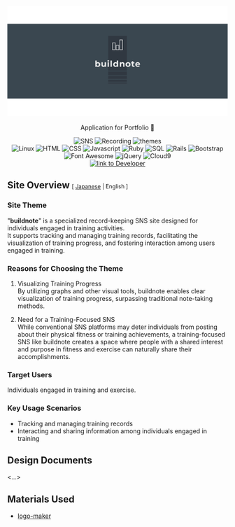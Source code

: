 <br>
<p align="center">
<img src="app/assets/images/buildnote/linkedin_banner_image_2.png" alt="buildnote">
</p>

<p align="center">
Application for Portfolio 💪
</p>

<p align="center">
<img src="https://img.shields.io/badge/SNS-ffd700" alt="SNS">
<img src="https://img.shields.io/badge/Recording-ffd700" alt="Recording">
<img src="https://img.shields.io/badge/themes-ffd700" alt="themes">
<br>
<img src="https://img.shields.io/badge/-Linux-6C6694.svg?logo=linux&style=flat" alt="Linux">
<img src="https://img.shields.io/badge/-HTML-333.svg?logo=html5&style=flat" alt="HTML">
<img src="https://img.shields.io/badge/-CSS-1572B6.svg?logo=css3&style=flat" alt="CSS">
<img src="https://img.shields.io/badge/Javascript-276DC3.svg?logo=javascript&style=flat" alt="Javascript">
<img src="https://img.shields.io/badge/-Ruby%203.1.2p20-CC342D.svg?logo=Ruby&style=flat" alt="Ruby">
<img src="https://img.shields.io/badge/SQL-4479A1" alt="SQL">
<img src="https://img.shields.io/badge/-Rails%206.1.7.3-CC0000.svg?logo=rubyonrails&style=flat" alt="Rails">
<img src="https://img.shields.io/badge/-Bootstrap-563D7C.svg?logo=bootstrap&style=flat" alt="Bootstrap">
<img src="https://img.shields.io/badge/-Font%20Awesome-528DD7.svg?logo=fontawesome&style=flat" alt="Font Awesome">
<img src="https://img.shields.io/badge/-jQuery-0769AD.svg?logo=jquery&style=flat" alt="jQuery">
<img src="https://img.shields.io/badge/Cloud9-blue" alt="Cloud9">
<br>
<a href="https://github.com/yusukeee811">
<img src="https://img.shields.io/badge/Created%20by-yusukeee811-blue?logo=github" alt="link to Developer">
</a>
</p>

## Site Overview <span style="font-weight: normal; font-size: 60%;">[ [Japanese](README.md) | English ]</span>
### Site Theme
"<b>buildnote</b>" is a specialized record-keeping SNS site designed for individuals engaged in training activities. <br>
It supports tracking and managing training records, facilitating the visualization of training progress, and fostering interaction among users engaged in training.

### Reasons for Choosing the Theme
1. Visualizing Training Progress <br>
   By utilizing graphs and other visual tools, buildnote enables clear visualization of training progress, surpassing traditional note-taking methods. <br>

2. Need for a Training-Focused SNS<br>
   While conventional SNS platforms may deter individuals from posting about their physical fitness or training achievements, a training-focused SNS like buildnote creates a space where people with a shared interest and purpose in fitness and exercise can naturally share their accomplishments.

### Target Users
Individuals engaged in training and exercise.

### Key Usage Scenarios
- Tracking and managing training records <br>
- Interacting and sharing information among individuals engaged in training

## Design Documents
<...>

## Materials Used
- [logo-maker](https://www.shopify.com/jp/tools/logo-maker)